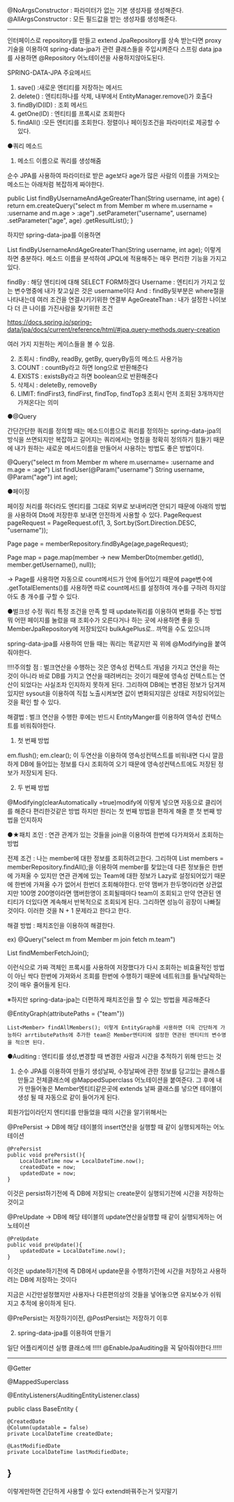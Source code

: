 @NoArgsConstructor : 파라미터가 없는 기본 생성자를 생성해준다.
@AllArgsConstructor : 모든 필드값을 받는 생성자를 생성해준다.

-----------------------------------------------------------------------------
인터페이스로 repository를 만들고 extend JpaRepository를 상속 받는다면 proxy기술을 이용하여 spring-data-jpa가 관련 클래스들을 주입시켜준다
스프링 data jpa를 사용하면 @Repository 어노테이션을 사용하지않아도된다.

SPRING-DATA-JPA 주요메서드

1. save() :새로운 엔티티를 저장하는 메서드
2. delete() : 엔티티하나를 삭제, 내부에서 EntityManager.remove()가 호출다
3. findByID(ID) : 조회 메서드
4. getOne(ID) : 엔티티를 프록시로 조회한다
5. findAll() :모든 엔티티를 조회한다. 정렬이나 페이징조건을 파라미터로 제공할 수 있다.


●쿼리 메소드
1. 메소드 이름으로 쿼리를 생성해줌

순수 JPA를 사용하여 파라미터로 받은 age보다 age가 많은 사람의 이름을 가져오는 메소드는 아래처럼 복잡하게 짜야한다.

public List<Member> findByUsernameAndAgeGreaterThan(String username, int age) {
 return em.createQuery("select m from Member m where m.username = :username 
and m.age > :age")
 .setParameter("username", username)
 .setParameter("age", age)
 .getResultList();
} 

하지만 spring-data-jpa를 이용하면
 
List<Member> findByUsernameAndAgeGreaterThan(String username, int age); 이렇게 하면 충분하다. 메소드 이름을 분석하여 JPQL에 적용해주는 매우 편리한 기능을 가지고 있다.

findBy : 해당 엔티티에 대해 SELECT FORM하겠다
Username : 엔티티가 가지고 있는 변수명중에 내가 찾고싶은 것은 username이다
And : findBy뒷부분은 where절을 나타내는데 여러 조건을 연결시키기위한 연결부
AgeGreateThan : 내가 설정한 나이보다 더 큰 나이를 가진사람을 찾기위한 조건

https://docs.spring.io/spring-data/jpa/docs/current/reference/html/#jpa.query-methods.query-creation 
 
여러 가지 지원하는 케이스들을 볼 수 있음.
 
2. 조회시 : findBy, readBy, getBy, queryBy등의 메소드 사용가능
3. COUNT : countBy라고 하면 long으로 반환해준다
4. EXISTS : existsBy라고 하면 boolean으로 반환해준다
5. 삭제시 : deleteBy, removeBy
6. LIMIT: findFirst3, findFirst, findTop, findTop3 조회시 먼저 조회된 3개까지만 가져온다는 의미

●@Query
 
간단간단한 쿼리를 정의할 때는 메소드이름으로 쿼리를 정의하는 spring-data-jpa의 방식을 쓰면되지만 복잡하고 길어지는 쿼리에서는 명칭을 정확히 정의하기 힘들기 때문에
내가 원하는 새로운 메서드이름을 만들어서 사용하는 방법도 좋은 방법이다.
 
@Query("select m from Member m where m.username= :username and m.age = :age")
List<Member> findUser(@Param("username") String username, @Param("age") int
age);


 ●페이징

페이징 처리를 하더라도 엔티티를 그대로 외부로 보내버리면 안되기 때문에 아래의 방법을 사용하여 Dto에 저장한후 보내면 안전하게 사용할 수 있다.
 PageRequest pageRequest = PageRequest.of(1, 3, Sort.by(Sort.Direction.DESC, "username"));

Page<Member> page = memberRepository.findByAge(age,pageRequest);

Page<MemberDto> map = page.map(member -> new MemberDto(member.getId(), member.getUsername(), null));

-> Page를 사용하면 자동으로 count메서드가 안에 들어있기 때문에 page변수에 .getTotalElements()를 사용하면 따로 count메서드를 설정하여 개수를 구하려 하지않아도 총 개수를 구할 수 있다.

●벌크성 수정 쿼리
특정 조건을 만족 할 때 update쿼리를 이용하여 변화를 주는 방법
뭐 어떤 페이지를 눌렀을 때 조회수가 오른다거나 하는 곳에 사용하면 좋을 듯
MemberJpaRepository에 저장되있다 bulkAgePlus로.. 까먹을 수도 있으니까

spring-data-jpa를 사용하여 만들 때는 쿼리는 똑같지만 꼭 위에 @Modifying을 붙여줘야한다.

!!!!주의할 점 : 벌크연산을 수행하는 것은 영속성 컨텍스트 개념을 가지고 연산을 하는 것이 아니라 바로 DB를 가지고 연산을 때려버리는 것이기 때문에 영속성 컨텍스트는 연산이 되었다는 사실조차 인지하지 못하게 된다. 그리하여 DB에는 변경된 정보가 담겨져있지만 sysout을 이용하여 직접 노출시켜보면 값이 변화되지않은 상태로 저장되어있는 것을 확인 할 수 있다.

해결법 : 벌크 연산을 수행한 후에는 반드시 EntityManger를 이용하여 영속성 컨텍스트를 비워줘야한다.

1. 첫 번째 방법
 
em.flush();
em.clear(); 이 두연산을 이용하여 영속성컨텍스트를 비워내면 다시 깔끔하게 DB에 들어있는 정보를 다시 조회하여 오기 때문에 영속성컨텍스트에도 저장된 정보가 저장되게 된다.

2. 두 번째 방법
 
@Modifying(clearAutomatically =true)modify에 이렇게 넣으면 자동으로 클리어를 해준다 편리한것같은 방법 하지만 원리는 첫 번째 방법을 편하게 해줄 뿐 첫 번째 방법을 인지하자

 ●★패치 조인 : 연관 관계가 있는 것들을 join을 이용하여 한번에 다가져와서 조회하는 방법

전제 조건 : 나는 member에 대한 정보를 조회하려고한다. 그리하여 List<Member> members = memberRepository.findAll();을 이용하여 member를 찾았는데
다른 정보들은 한번에 가져올 수 있지만 연관 관계에 있는 Team에 대한 정보가 Lazy로 설정되어있기 때문에 한번에 가져올 수가 없어서 한번더 조회해야한다.
만약 맴버가 한두명이라면 상관없지만 100명 200명이라면 맴버한명이 조회될때마다 team이 조회되고 만약 연관된 엔티티가 더있다면 계속해서 반복적으로 조회되게 된다. 그리하면 성능이 굉장이 나빠질 것이다.
이러한 것을 N + 1 문제라고 한다고 한다.

해결 방법 : 패치조인을 이용하여 해결한다.
 
ex)
@Query("select m from Member m join fetch m.team")
 
List<Member> findMemberFetchJoin();

이런식으로 가짜 객체인 프록시를 사용하여 저장했다가 다시 조회하는 비효율적인 방법이 아닌 싹다 한번에 가져와서 조회를 한번에 수행하기 때문에 네트워크를 들낙날락하는 것이 매우 줄어들게 된다.

 ※하지만 spring-data-jpa는 더편하게 패치조인을 할 수 있는 방법을 제공해준다

 @EntityGraph(attributePaths = {"team"})
 
    List<Member> findAllMembers(); 이렇게 EntityGraph를 사용하면 더욱 간단하게 가능하다 arrtibutePaths에 추가한 team은 Member엔티티에 설정한 연관된 엔티티의 변수명을 적으면 된다.


●Auditing : 엔티티를 생성,변경할 때 변경한 사람과 시간을 추적하기 위해 만드는 것

1. 순수 JPA를 이용하여 만들기
생성날짜, 수정날짜에 관한 정보를 담고있는 클래스를 만들고 전체클래스에 @MappedSuperclass 어노테이션을 붙여준다.
그 후에 내가 만들어놓은 Member엔티티같은곳에 extends 날짜 클래스를 넣으면 테이블이 생성 될 때 자동으로 같이 들어가게 된다.


회원가입이라던지 엔티티를 만들었을 때의 시간을 알기위해서는
 
@PrePersist -> DB에 해당 테이블의 insert연산을 실행할 때 같이 실행되게하는 어노테이션
 
    @PrePersist
    public void prePersist(){
        LocalDateTime now = LocalDateTime.now();
        createdDate = now;
        updatedDate = now;
    }
 
이것은 persist하기전에 즉 DB에 저장되는 create문이 실행되기전에 시간을 저장하는 것이고

@PreUpdate -> DB에 해당 테이블의 update연산을실행할 때 같이 실행되게하는 어노테이션
 
    @PreUpdate
    public void preUpdate(){
        updatedDate = LocalDateTime.now();
    }
 
이것은 update하기전에 즉 DB에서 update문을 수행하기전에 시간을 저장하고 사용하려는 DB에 저장하는 것이다

지금은 시간만설정했지만 사용자나 다른편의상의 것들을 넣어놓으면 유지보수가 쉬워지고 추적에 용이하게 된다.

@PrePersist는 저장하기이전, @PostPersist는 저장하기 이후

2. spring-data-jpa를 이용하여 만들기

일단 어플리케이션 실행 클래스에
!!!!! @EnableJpaAuditing을 꼭 달아줘야한다.!!!!!

 ------------------------------------------------------------------------
@Getter 
 
@MappedSuperclass 
 
@EntityListeners(AuditingEntityListener.class)
 
public class BaseEntity {
 
    @CreatedDate
    @Column(updatable = false)
    private LocalDateTime createdDate;

    @LastModifiedDate
    private LocalDateTime lastModifiedDate; 
}
 ----------------------------------------------------------------------
 
이렇게만하면 간단하게 사용할 수 있다 extend바꿔주는거 잊지말기


